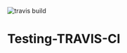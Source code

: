 ![travis build](https://travis-ci.org/ab-anand/Testing-TRAVIS-CI.svg?branch=master)
# Testing-TRAVIS-CI
